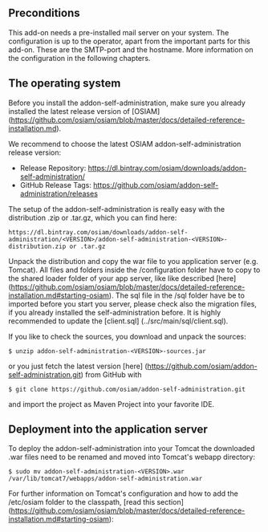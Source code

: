 ## Preconditions

This add-on needs a pre-installed mail server on your system. The configuration
is up to the operator, apart from the important parts for this add-on. These are
the SMTP-port and the hostname. More information on the configuration in the
following chapters.

## The operating system

Before you install the addon-self-administration, make sure you already
installed the latest release version of [OSIAM]
(https://github.com/osiam/osiam/blob/master/docs/detailed-reference-installation.md).

We recommend to choose the latest OSIAM addon-self-administration release
version:

 * Release Repository: https://dl.bintray.com/osiam/downloads/addon-self-administration/
 * GitHub Release Tags: https://github.com/osiam/addon-self-administration/releases

The setup of the addon-self-administration is really easy with the distribution
.zip or .tar.gz, which you can find here:

    https://dl.bintray.com/osiam/downloads/addon-self-administration/<VERSION>/addon-self-administration-<VERSION>-distribution.zip or .tar.gz

Unpack the distribution and copy the war file to you application server (e.g.
Tomcat). All files and folders inside the /configuration folder have to copy to
the shared loader folder of your app server, like like described [here]
(https://github.com/osiam/osiam/blob/master/docs/detailed-reference-installation.md#starting-osiam).
The sql file in the /sql folder have be to imported before you start you server,
please check also the migration files, if you already installed the
self-administration before. It is highly recommended to update the [client.sql]
(../src/main/sql/client.sql).

If you like to check the sources, you download and unpack the sources:

    $ unzip addon-self-administration-<VERSION>-sources.jar

or you just fetch the latest version [here]
(https://github.com/osiam/addon-self-administration.git) from GitHub with

    $ git clone https://github.com/osiam/addon-self-administration.git

and import the project as Maven Project into your favorite IDE.

## Deployment into the application server

To deploy the addon-self-administration into your Tomcat the downloaded .war
files need to be renamed and moved into Tomcat's webapp directory:

    $ sudo mv addon-self-administration-<VERSION>.war /var/lib/tomcat7/webapps/addon-self-administration.war

For further information on Tomcat's configuration and how to add the /etc/osiam
folder to the classpath, [read this section]
(https://github.com/osiam/osiam/blob/master/docs/detailed-reference-installation.md#starting-osiam):
